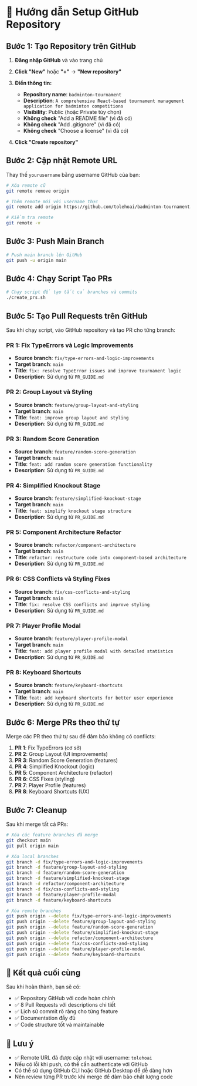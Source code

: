 # 🚀 Hướng dẫn Setup GitHub Repository

## Bước 1: Tạo Repository trên GitHub

1. **Đăng nhập GitHub** và vào trang chủ
2. **Click "New"** hoặc **"+"** → **"New repository"**
3. **Điền thông tin:**
   - **Repository name**: `badminton-tournament`
   - **Description**: `A comprehensive React-based tournament management application for badminton competitions`
   - **Visibility**: Public (hoặc Private tùy chọn)
   - **Không check** "Add a README file" (vì đã có)
   - **Không check** "Add .gitignore" (vì đã có)
   - **Không check** "Choose a license" (vì đã có)

4. **Click "Create repository"**

## Bước 2: Cập nhật Remote URL

Thay thế `yourusername` bằng username GitHub của bạn:

```bash
# Xóa remote cũ
git remote remove origin

# Thêm remote mới với username thực
git remote add origin https://github.com/tolehoai/badminton-tournament.git

# Kiểm tra remote
git remote -v
```

## Bước 3: Push Main Branch

```bash
# Push main branch lên GitHub
git push -u origin main
```

## Bước 4: Chạy Script Tạo PRs

```bash
# Chạy script để tạo tất cả branches và commits
./create_prs.sh
```

## Bước 5: Tạo Pull Requests trên GitHub

Sau khi chạy script, vào GitHub repository và tạo PR cho từng branch:

### PR 1: Fix TypeErrors và Logic Improvements
- **Source branch**: `fix/type-errors-and-logic-improvements`
- **Target branch**: `main`
- **Title**: `fix: resolve TypeError issues and improve tournament logic`
- **Description**: Sử dụng từ `PR_GUIDE.md`

### PR 2: Group Layout và Styling
- **Source branch**: `feature/group-layout-and-styling`
- **Target branch**: `main`
- **Title**: `feat: improve group layout and styling`
- **Description**: Sử dụng từ `PR_GUIDE.md`

### PR 3: Random Score Generation
- **Source branch**: `feature/random-score-generation`
- **Target branch**: `main`
- **Title**: `feat: add random score generation functionality`
- **Description**: Sử dụng từ `PR_GUIDE.md`

### PR 4: Simplified Knockout Stage
- **Source branch**: `feature/simplified-knockout-stage`
- **Target branch**: `main`
- **Title**: `feat: simplify knockout stage structure`
- **Description**: Sử dụng từ `PR_GUIDE.md`

### PR 5: Component Architecture Refactor
- **Source branch**: `refactor/component-architecture`
- **Target branch**: `main`
- **Title**: `refactor: restructure code into component-based architecture`
- **Description**: Sử dụng từ `PR_GUIDE.md`

### PR 6: CSS Conflicts và Styling Fixes
- **Source branch**: `fix/css-conflicts-and-styling`
- **Target branch**: `main`
- **Title**: `fix: resolve CSS conflicts and improve styling`
- **Description**: Sử dụng từ `PR_GUIDE.md`

### PR 7: Player Profile Modal
- **Source branch**: `feature/player-profile-modal`
- **Target branch**: `main`
- **Title**: `feat: add player profile modal with detailed statistics`
- **Description**: Sử dụng từ `PR_GUIDE.md`

### PR 8: Keyboard Shortcuts
- **Source branch**: `feature/keyboard-shortcuts`
- **Target branch**: `main`
- **Title**: `feat: add keyboard shortcuts for better user experience`
- **Description**: Sử dụng từ `PR_GUIDE.md`

## Bước 6: Merge PRs theo thứ tự

Merge các PR theo thứ tự sau để đảm bảo không có conflicts:

1. **PR 1**: Fix TypeErrors (cơ sở)
2. **PR 2**: Group Layout (UI improvements)
3. **PR 3**: Random Score Generation (features)
4. **PR 4**: Simplified Knockout (logic)
5. **PR 5**: Component Architecture (refactor)
6. **PR 6**: CSS Fixes (styling)
7. **PR 7**: Player Profile (features)
8. **PR 8**: Keyboard Shortcuts (UX)

## Bước 7: Cleanup

Sau khi merge tất cả PRs:

```bash
# Xóa các feature branches đã merge
git checkout main
git pull origin main

# Xóa local branches
git branch -d fix/type-errors-and-logic-improvements
git branch -d feature/group-layout-and-styling
git branch -d feature/random-score-generation
git branch -d feature/simplified-knockout-stage
git branch -d refactor/component-architecture
git branch -d fix/css-conflicts-and-styling
git branch -d feature/player-profile-modal
git branch -d feature/keyboard-shortcuts

# Xóa remote branches
git push origin --delete fix/type-errors-and-logic-improvements
git push origin --delete feature/group-layout-and-styling
git push origin --delete feature/random-score-generation
git push origin --delete feature/simplified-knockout-stage
git push origin --delete refactor/component-architecture
git push origin --delete fix/css-conflicts-and-styling
git push origin --delete feature/player-profile-modal
git push origin --delete feature/keyboard-shortcuts
```

## 🎯 Kết quả cuối cùng

Sau khi hoàn thành, bạn sẽ có:
- ✅ Repository GitHub với code hoàn chỉnh
- ✅ 8 Pull Requests với descriptions chi tiết
- ✅ Lịch sử commit rõ ràng cho từng feature
- ✅ Documentation đầy đủ
- ✅ Code structure tốt và maintainable

## 📝 Lưu ý

- ✅ Remote URL đã được cập nhật với username: `tolehoai`
- Nếu có lỗi khi push, có thể cần authenticate với GitHub
- Có thể sử dụng GitHub CLI hoặc GitHub Desktop để dễ dàng hơn
- Nên review từng PR trước khi merge để đảm bảo chất lượng code
